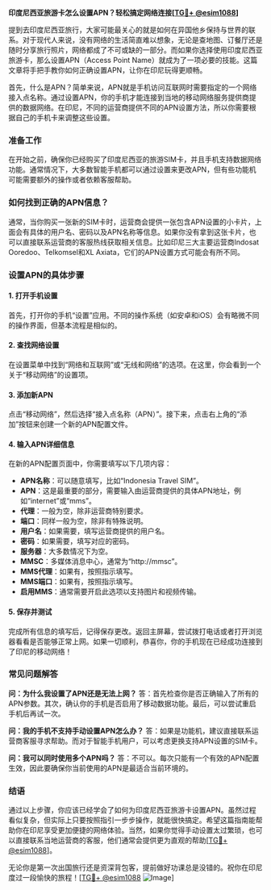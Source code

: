 **印度尼西亚旅游卡怎么设置APN？轻松搞定网络连接[[TG💪+ @esim1088](https://t.me/s/esim1088)]**

提到去印度尼西亚旅行，大家可能最关心的就是如何在异国他乡保持与世界的联系。对于现代人来说，没有网络的生活简直难以想象，无论是查地图、订餐厅还是随时分享旅行照片，网络都成了不可或缺的一部分。而如果你选择使用印度尼西亚旅游卡，那么设置APN（Access Point Name）就成为了一项必要的技能。这篇文章将手把手教你如何正确设置APN，让你在印尼玩得更顺畅。

首先，什么是APN？简单来说，APN就是手机访问互联网时需要指定的一个网络接入点名称。通过设置APN，你的手机才能连接到当地的移动网络服务提供商提供的数据网络。在印尼，不同的运营商提供不同的APN设置方法，所以你需要根据自己的手机卡来调整这些设置。

### 准备工作

在开始之前，确保你已经购买了印度尼西亚的旅游SIM卡，并且手机支持数据网络功能。通常情况下，大多数智能手机都可以通过设置来更改APN，但有些功能机可能需要额外的操作或者依赖客服帮助。

### 如何找到正确的APN信息？

通常，当你购买一张新的SIM卡时，运营商会提供一张包含APN设置的小卡片，上面会有具体的用户名、密码以及APN名称等信息。如果你没有拿到这张卡片，也可以直接联系运营商的客服热线获取相关信息。比如印尼三大主要运营商Indosat Ooredoo、Telkomsel和XL Axiata，它们的APN设置方式可能会有所不同。

### 设置APN的具体步骤

#### 1. 打开手机设置

首先，打开你的手机“设置”应用。不同的操作系统（如安卓和iOS）会有略微不同的操作界面，但基本流程是相似的。

#### 2. 查找网络设置

在设置菜单中找到“网络和互联网”或“无线和网络”的选项。在这里，你会看到一个关于“移动网络”的设置项。

#### 3. 添加新APN

点击“移动网络”，然后选择“接入点名称（APN）”。接下来，点击右上角的“添加”按钮来创建一个新的APN配置文件。

#### 4. 输入APN详细信息

在新的APN配置页面中，你需要填写以下几项内容：
- **APN名称**：可以随意填写，比如“Indonesia Travel SIM”。
- **APN**：这是最重要的部分，需要输入由运营商提供的具体APN地址，例如“internet”或“mms”。
- **代理**：一般为空，除非运营商特别要求。
- **端口**：同样一般为空，除非有特殊说明。
- **用户名**：如果需要，填写运营商提供的用户名。
- **密码**：如果需要，填写对应的密码。
- **服务器**：大多数情况下为空。
- **MMSC**：多媒体消息中心，通常为“http://mmsc”。
- **MMS代理**：如果有，按照指示填写。
- **MMS端口**：如果有，按照指示填写。
- **启用MMS**：通常需要开启此选项以支持图片和视频传输。

#### 5. 保存并测试

完成所有信息的填写后，记得保存更改。返回主屏幕，尝试拨打电话或者打开浏览器看看是否能够正常上网。如果一切顺利，恭喜你，你的手机现在已经成功连接到了印尼的移动网络！

### 常见问题解答

**问：为什么我设置了APN还是无法上网？**
答：首先检查你是否正确输入了所有的APN参数。其次，确认你的手机是否启用了移动数据功能。最后，可以尝试重启手机后再试一次。

**问：我的手机不支持手动设置APN怎么办？**
答：如果是功能机，建议直接联系运营商客服寻求帮助。而对于智能手机用户，可以考虑更换支持APN设置的SIM卡。

**问：我可以同时使用多个APN吗？**
答：不可以。每次只能有一个有效的APN配置生效，因此要确保你当前使用的APN是最适合当前环境的。

### 结语

通过以上步骤，你应该已经学会了如何为印度尼西亚旅游卡设置APN。虽然过程看似复杂，但实际上只要按照指引一步步操作，就能很快搞定。希望这篇指南能帮助你在印尼享受更加便捷的网络体验。当然，如果你觉得手动设置太过繁琐，也可以直接联系当地运营商的客服，他们通常会提供更为直观的帮助[[TG💪+ @esim1088](https://t.me/s/esim1088)]。

无论你是第一次出国旅行还是资深背包客，提前做好功课总是没错的。祝你在印尼度过一段愉快的旅程！[[TG💪+ @esim1088](https://t.me/s/esim1088) ![Image](https://i.postimg.cc/4NQfJmqS/Snipaste-2025-05-13-00-14-12.png)]